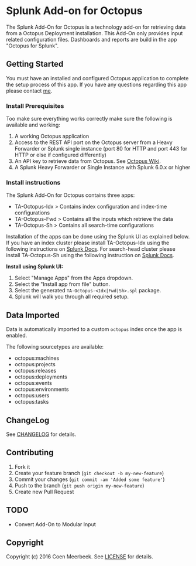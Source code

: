 # Splunk Add-on for Octopus

The Splunk Add-On for Octopus is a technology add-on for retrieving data from a Octopus Deployment installation. This Add-On only provides input related configuration files. Dashboards and reports are build in the app "Octopus for Splunk".

## Getting Started

You must have an installed and configured Octopus application to complete the setup process of this app. If you have any questions regarding this app please contact [me](mailto:coen@buzzardlabs.com).

### Install Prerequisites

Too make sure everything works correctly make sure the following is available and working:

1. A working Octopus application
2. Access to the REST API port on the Octopus server from a Heavy Forwarder or Splunk single instance (port 80 for HTTP and port 443 for HTTP or else if configured differently)
3. An API key to retrieve data from Octopus. See [Octopus Wiki](https://github.com/OctopusDeploy/OctopusDeploy-Api/wiki).
4. A Splunk Heavy Forwarder or Single Instance with Splunk 6.0.x or higher

### Install instructions

The Splunk Add-On for Octopus contains three apps:
- TA-Octopus-Idx > Contains index configuration and index-time configurations
- TA-Octopus-Fwd > Contains all the inputs which retrieve the data
- TA-Octopus-Sh > Contains all search-time configurations

Installation of the apps can be done using the Splunk UI as explained below. If you have an index cluster please install TA-Octopus-Idx using the following instructions on [Splunk Docs](https://docs.splunk.com/Documentation/Splunk/latest/Indexer/Manageappdeployment). For search-head cluster please install TA-Octopus-Sh using the following instruction on [Splunk Docs](http://docs.splunk.com/Documentation/Splunk/6.5.1/DistSearch/PropagateSHCconfigurationchanges).

**Install using Splunk UI:**

1. Select "Manage Apps" from the Apps dropdown.
2. Select the "Install app from file" button.
3. Select the generated `TA-Octopus-<Idx|Fwd|Sh>.spl` package.
4. Splunk will walk you through all required setup.

## Data Imported

Data is automatically imported to a custom `octopus` index once the app is enabled.

The following sourcetypes are available:
* octopus:machines
* octopus:projects
* octopus:releases
* octopus:deployments
* octopus:events
* octopus:environments
* octopus:users
* octopus:tasks

## ChangeLog

See [CHANGELOG](CHANGELOG.md) for details.

## Contributing

1. Fork it
2. Create your feature branch (`git checkout -b my-new-feature`)
3. Commit your changes (`git commit -am 'Added some feature'`)
4. Push to the branch (`git push origin my-new-feature`)
5. Create new Pull Request

## TODO

* Convert Add-On to Modular Input
 
## Copyright

Copyright (c) 2016 Coen Meerbeek. See [LICENSE](LICENSE) for details.
